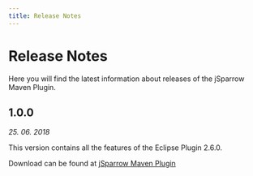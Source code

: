 ```yaml
---
title: Release Notes
---
```

# Release Notes

Here you will find the latest information about releases of the jSparrow Maven Plugin.

## 1.0.0

_25. 06. 2018_

This version contains all the features of the Eclipse Plugin 2.6.0.

Download can be found at [jSparrow Maven Plugin](https://download.jsparrow.eu/)